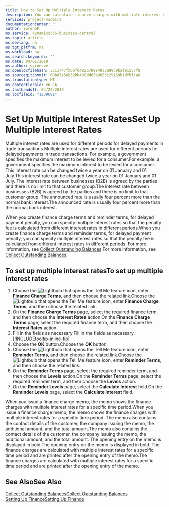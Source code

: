 ```yaml
---
title: How to Set Up Multiple Interest Rates
description: You can calculate finance charges with multiple interest rates for a specific period. The interest calculation is similar for all financial charges, with variation only in the rate of interest for a specific period.
services: project-madeira
documentationcenter: ''
author: SorenGP
ms.service: dynamics365-business-central
ms.topic: article
ms.devlang: na
ms.tgt_pltfrm: na
ms.workload: na
ms.search.keywords: ''
ms.date: 04/01/2019
ms.author: sgroespe
ms.openlocfilehash: 3311747fb6bf6482b708948c3a99c9baf91557f8
ms.sourcegitcommit: 60b87e5eb32bb408dd65b9855c29159b1dfbfca8
ms.translationtype: HT
ms.contentlocale: en-CA
ms.lasthandoff: 04/29/2019
ms.locfileid: "1239691"
---
```

# <a name="set-up-multiple-interest-rates"></a><span data-ttu-id="c3b44-104">Set Up Multiple Interest Rates</span><span class="sxs-lookup"><span data-stu-id="c3b44-104">Set Up Multiple Interest Rates</span></span>
<span data-ttu-id="c3b44-105">Multiple interest rates are used for different periods for delayed payments in trade transactions.</span><span class="sxs-lookup"><span data-stu-id="c3b44-105">Multiple interest rates are used for different periods for delayed payments in trade transactions.</span></span> <span data-ttu-id="c3b44-106">For example, a government specifies the maximum interest to be levied for a consumer.</span><span class="sxs-lookup"><span data-stu-id="c3b44-106">For example, a government specifies the maximum interest to be levied for a consumer.</span></span> <span data-ttu-id="c3b44-107">This interest rate can be changed twice a year on 01 January and 01 July.</span><span class="sxs-lookup"><span data-stu-id="c3b44-107">This interest rate can be changed twice a year on 01 January and 01 July.</span></span> <span data-ttu-id="c3b44-108">The interest rate between businesses (B2B) is agreed by the parties and there is no limit to that customer group.</span><span class="sxs-lookup"><span data-stu-id="c3b44-108">The interest rate between businesses (B2B) is agreed by the parties and there is no limit to that customer group.</span></span> <span data-ttu-id="c3b44-109">The announced rate is usually four percent more than the normal bank interest.</span><span class="sxs-lookup"><span data-stu-id="c3b44-109">The announced rate is usually four percent more than the normal bank interest.</span></span>

<span data-ttu-id="c3b44-110">When you create finance charge terms and reminder terms, for delayed payment penalty, you can specify multiple interest rates so that the penalty fee is calculated from different interest rates in different periods.</span><span class="sxs-lookup"><span data-stu-id="c3b44-110">When you create finance charge terms and reminder terms, for delayed payment penalty, you can specify multiple interest rates so that the penalty fee is calculated from different interest rates in different periods.</span></span> <span data-ttu-id="c3b44-111">For more information, see [Collect Outstanding Balances](receivables-collect-outstanding-balances.md).</span><span class="sxs-lookup"><span data-stu-id="c3b44-111">For more information, see [Collect Outstanding Balances](receivables-collect-outstanding-balances.md).</span></span>

## <a name="to-set-up-multiple-interest-rates"></a><span data-ttu-id="c3b44-112">To set up multiple interest rates</span><span class="sxs-lookup"><span data-stu-id="c3b44-112">To set up multiple interest rates</span></span>  
1.  <span data-ttu-id="c3b44-113">Choose the ![Lightbulb that opens the Tell Me feature](media/ui-search/search_small.png "Tell me what you want to do") icon, enter **Finance Charge Terms**, and then choose the related link.</span><span class="sxs-lookup"><span data-stu-id="c3b44-113">Choose the ![Lightbulb that opens the Tell Me feature](media/ui-search/search_small.png "Tell me what you want to do") icon, enter **Finance Charge Terms**, and then choose the related link.</span></span>  
2.  <span data-ttu-id="c3b44-114">On the **Finance Charge Terms** page, select the required finance term, and then choose the **Interest Rates** action.</span><span class="sxs-lookup"><span data-stu-id="c3b44-114">On the **Finance Charge Terms** page, select the required finance term, and then choose the **Interest Rates** action.</span></span>  
3.  <span data-ttu-id="c3b44-115">Fill in the fields as necessary.</span><span class="sxs-lookup"><span data-stu-id="c3b44-115">Fill in the fields as necessary.</span></span> [!INCLUDE[tooltip-inline-tip](includes/tooltip-inline-tip_md.md)]
4.  <span data-ttu-id="c3b44-116">Choose the **OK** button.</span><span class="sxs-lookup"><span data-stu-id="c3b44-116">Choose the **OK** button.</span></span>  
5.  <span data-ttu-id="c3b44-117">Choose the ![Lightbulb that opens the Tell Me feature](media/ui-search/search_small.png "Tell me what you want to do") icon, enter **Reminder Terms**, and then choose the related link.</span><span class="sxs-lookup"><span data-stu-id="c3b44-117">Choose the ![Lightbulb that opens the Tell Me feature](media/ui-search/search_small.png "Tell me what you want to do") icon, enter **Reminder Terms**, and then choose the related link.</span></span>  
6.  <span data-ttu-id="c3b44-118">On the **Reminder Terms** page, select the required reminder term, and then choose the **Levels** action.</span><span class="sxs-lookup"><span data-stu-id="c3b44-118">On the **Reminder Terms** page, select the required reminder term, and then choose the **Levels** action.</span></span>  
7.  <span data-ttu-id="c3b44-119">On the **Reminder Levels** page, select the **Calculate Interest** field.</span><span class="sxs-lookup"><span data-stu-id="c3b44-119">On the **Reminder Levels** page, select the **Calculate Interest** field.</span></span>  

<span data-ttu-id="c3b44-120">When you issue a finance charge memo, the memo shows the finance charges with multiple interest rates for a specific time period.</span><span class="sxs-lookup"><span data-stu-id="c3b44-120">When you issue a finance charge memo, the memo shows the finance charges with multiple interest rates for a specific time period.</span></span> <span data-ttu-id="c3b44-121">The memo also contains the contact details of the customer, the company issuing the memo, the additional amount, and the total amount.</span><span class="sxs-lookup"><span data-stu-id="c3b44-121">The memo also contains the contact details of the customer, the company issuing the memo, the additional amount, and the total amount.</span></span> <span data-ttu-id="c3b44-122">The opening entry on the memo is displayed in bold.</span><span class="sxs-lookup"><span data-stu-id="c3b44-122">The opening entry on the memo is displayed in bold.</span></span> <span data-ttu-id="c3b44-123">The finance charges are calculated with multiple interest rates for a specific time period and are printed after the opening entry of the memo.</span><span class="sxs-lookup"><span data-stu-id="c3b44-123">The finance charges are calculated with multiple interest rates for a specific time period and are printed after the opening entry of the memo.</span></span>  

## <a name="see-also"></a><span data-ttu-id="c3b44-124">See Also</span><span class="sxs-lookup"><span data-stu-id="c3b44-124">See Also</span></span>  
[<span data-ttu-id="c3b44-125">Collect Outstanding Balances</span><span class="sxs-lookup"><span data-stu-id="c3b44-125">Collect Outstanding Balances</span></span>](receivables-collect-outstanding-balances.md)  
[<span data-ttu-id="c3b44-126">Setting Up Finance</span><span class="sxs-lookup"><span data-stu-id="c3b44-126">Setting Up Finance</span></span>](finance-setup-finance.md)
